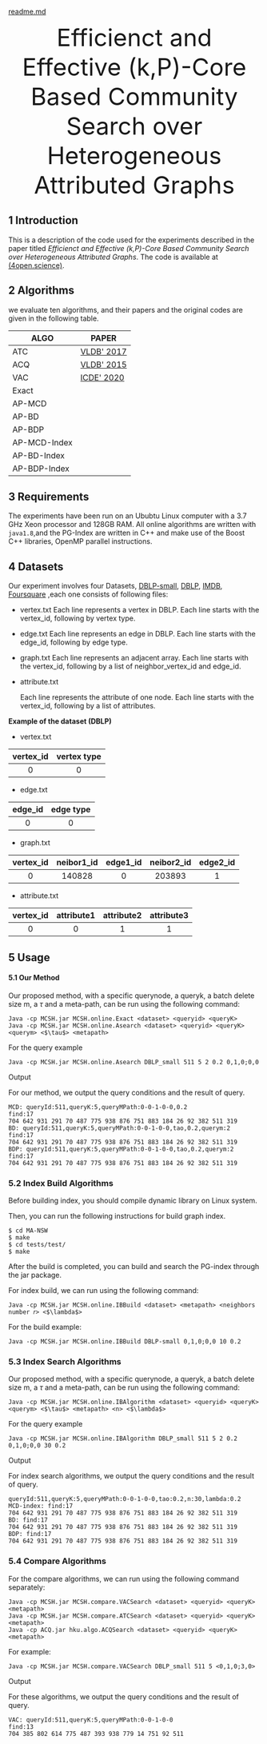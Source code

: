[readme.md](https://github.com/zengfree/Efficienct-and-Effective-k-P--Core-Based-Community-Search-over-Heterogeneous-Attributed-Graphs/files/9117550/readme.md)
<div align='center' ><font size='25'>Efficienct and Effective (k,P)-Core Based Community Search over Heterogeneous Attributed Graphs</font></div>

## 1 Introduction

This is a description of the code used for the experiments described in the paper titled *Efficienct and Effective (k,P)-Core Based Community Search over Heterogeneous Attributed Graphs*. The code is available at [(4open.science)](https://anonymous.4open.science/r/Efficienct-and-Effective-k-P--Core-Based-Community-Search-over-Heterogeneous-Attributed-Graphs-B2F9/).

## 2 Algorithms

we evaluate ten algorithms, and their papers and the original codes are given in the following table.

| ALGO         | PAPER                                                        |
| ------------ | ------------------------------------------------------------ |
| ATC          | [VLDB' 2017](https://dl.acm.org/doi/abs/10.14778/3099622.3099626) |
| ACQ          | [VLDB' 2015](http://www.vldb.org/pvldb/vol9/p1233-fang.pdf)  |
| VAC          | [ICDE' 2020](https://ieeexplore.ieee.org/abstract/document/9101813) |
| Exact        |                                                              |
| AP-MCD       |                                                              |
| AP-BD        |                                                              |
| AP-BDP       |                                                              |
| AP-MCD-Index |                                                              |
| AP-BD-Index  |                                                              |
| AP-BDP-Index |                                                              |

## 3 Requirements

The experiments have been run on an Ububtu Linux computer with a 3.7 GHz Xeon processor and 128GB RAM. All online algorithms are written with `java1.8`,and the PG-Index are written in C++ and make use of the Boost C++ libraries, OpenMP parallel instructions.

## 4 Datasets

Our experiment involves four Datasets,  [DBLP-small](https://drive.google.com/drive/folders/1M_JF2KK0EmgJiPSXg2Mylwsc4H_-KHcb), [DBLP](https://drive.google.com/drive/folders/1N3aTcTqD3Vy5d-agfqPahHA4V1AP81ip), [IMDB](https://drive.google.com/drive/folders/1oeB6uBSAkUtF5llFBfmKoROBvqAyV_um), [Foursquare](https://drive.google.com/drive/folders/1lIBq-3j4J2DW0wjtHfqCBMjTQwpSx6cM) ,each one consists of  following files:

- vertex.txt
  Each line represents a vertex in DBLP. Each line starts with the vertex_id, following by vertex type.

- edge.txt
  Each line represents an edge in DBLP. Each line starts with the edge_id, following by edge type.

- graph.txt
  Each line represents an adjacent array. Each line starts with the vertex_id, following by a list of neighbor_vertex_id and edge_id.

- attribute.txt

  Each line represents the attribute of one node. Each line starts with the vertex_id, following by a list of attributes.

**Example of the dataset (DBLP)**

- vertex.txt

| vertex_id | vertex type |
| :-------: | :---------: |
|     0     |      0      |
- edge.txt

| edge_id | edge type |
| :-----: | :-------: |
|    0    |     0     |
- graph.txt

| vertex_id | neibor1_id | edge1_id | neibor2_id | edge2_id |
| :-------: | :--------: | :------: | :--------: | :------: |
|     0     |   140828   |    0     |   203893   |    1     |
- attribute.txt

| vertex_id | attribute1 | attribute2 | attribute3 |
| :-------: | :--------: | :--------: | :--------: |
|     0     |     0      |     1      |     1      |

## 5 Usage

#### 5.1 Our Method

Our proposed method, with a specific querynode, a queryk, a batch delete size m, a $\tau$ and a meta-path, can be run using the following command:

```
Java -cp MCSH.jar MCSH.online.Exact <dataset> <queryid> <queryK>
Java -cp MCSH.jar MCSH.online.Asearch <dataset> <queryid> <queryK> <querym> <$\tau$> <metapath>
```

For the query example

```
Java -cp MCSH.jar MCSH.online.Asearch DBLP_small 511 5 2 0.2 0,1,0;0,0
```

Output

For our method, we output the query conditions and the result of query. 

```
MCD: queryId:511,queryK:5,queryMPath:0-0-1-0-0,0.2
find:17
704 642 931 291 70 487 775 938 876 751 883 184 26 92 382 511 319
BD: queryId:511,queryK:5,queryMPath:0-0-1-0-0,tao,0.2,querym:2
find:17
704 642 931 291 70 487 775 938 876 751 883 184 26 92 382 511 319
BDP: queryId:511,queryK:5,queryMPath:0-0-1-0-0,tao,0.2,querym:2
find:17
704 642 931 291 70 487 775 938 876 751 883 184 26 92 382 511 319 
```

### 5.2 Index Build Algorithms

Before building index, you should compile dynamic library on Linux system. 

Then, you can run the following instructions for build graph index.

```
$ cd MA-NSW
$ make
$ cd tests/test/
$ make
```

After the build is completed,  you can build and search the PG-index through the jar package.

For index build, we can run using the following command:

```
Java -cp MCSH.jar MCSH.online.IBBuild <dataset> <metapath> <neighbors number 𝑟> <$\lambda$>
```

For the build example:

```
Java -cp MCSH.jar MCSH.online.IBBuild DBLP-small 0,1,0;0,0 10 0.2
```

### 5.3 Index Search Algorithms 

Our proposed method, with a specific querynode, a queryk, a batch delete size m, a $\tau$ and a meta-path, can be run using the following command:

```
Java -cp MCSH.jar MCSH.online.IBAlgorithm <dataset> <queryid> <queryK> <querym> <$\tau$> <metapath> <n> <$\lambda$>
```

For the query example

```
Java -cp MCSH.jar MCSH.online.IBAlgorithm DBLP_small 511 5 2 0.2 0,1,0;0,0 30 0.2
```

Output

For index search algorithms, we output the query conditions and the result of query. 

```
queryId:511,queryK:5,queryMPath:0-0-1-0-0,tao:0.2,n:30,lambda:0.2
MCD-index: find:17
704 642 931 291 70 487 775 938 876 751 883 184 26 92 382 511 319
BD: find:17
704 642 931 291 70 487 775 938 876 751 883 184 26 92 382 511 319
BDP: find:17
704 642 931 291 70 487 775 938 876 751 883 184 26 92 382 511 319 
```

### 5.4 Compare Algorithms

For the compare algorithms, we can run using the following command separately:

```
Java -cp MCSH.jar MCSH.compare.VACSearch <dataset> <queryid> <queryK> <metapath>
Java -cp MCSH.jar MCSH.compare.ATCSearch <dataset> <queryid> <queryK> <metapath>
Java -cp ACQ.jar hku.algo.ACQSearch <dataset> <queryid> <queryK> <metapath>
```

For example:

```
Java -cp MCSH.jar MCSH.compare.VACSearch DBLP_small 511 5 <0,1,0;3,0>
```

Output

For these algorithms, we output the query conditions and the result of query. 

```
VAC: queryId:511,queryK:5,queryMPath:0-0-1-0-0
find:13
704 385 802 614 775 487 393 938 779 14 751 92 511
```

